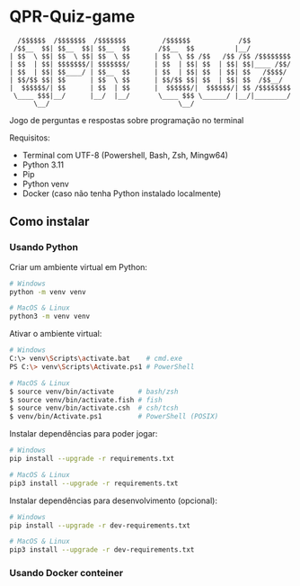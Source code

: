 # QPR-Quiz-game

```
  /$$$$$$  /$$$$$$$  /$$$$$$$         /$$$$$$            /$$          
 /$$__  $$| $$__  $$| $$__  $$       /$$__  $$          |__/          
| $$  \ $$| $$  \ $$| $$  \ $$      | $$  \ $$ /$$   /$$ /$$ /$$$$$$$$
| $$  | $$| $$$$$$$/| $$$$$$$/      | $$  | $$| $$  | $$| $$|____ /$$/
| $$  | $$| $$____/ | $$__  $$      | $$  | $$| $$  | $$| $$   /$$$$/ 
| $$/$$ $$| $$      | $$  \ $$      | $$/$$ $$| $$  | $$| $$  /$$__/  
|  $$$$$$/| $$      | $$  | $$      |  $$$$$$/|  $$$$$$/| $$ /$$$$$$$$
 \____ $$$|__/      |__/  |__/       \____ $$$ \______/ |__/|________/
      \__/                                \__/                        
```

Jogo de perguntas e respostas sobre programação no terminal

Requisitos:
- Terminal com UTF-8 (Powershell, Bash, Zsh, Mingw64)
- Python 3.11
- Pip
- Python venv
- Docker (caso não tenha Python instalado localmente)

## Como instalar

### Usando Python

Criar um ambiente virtual em Python:

```Bash
# Windows
python -m venv venv

# MacOS & Linux
python3 -m venv venv
```

Ativar o ambiente virtual:

```Bash
# Windows
C:\> venv\Scripts\activate.bat    # cmd.exe
PS C:\> venv\Scripts\Activate.ps1 # PowerShell

# MacOS & Linux
$ source venv/bin/activate      # bash/zsh
$ source venv/bin/activate.fish # fish
$ source venv/bin/activate.csh  # csh/tcsh
$ venv/bin/Activate.ps1         # PowerShell (POSIX)
```

Instalar dependências para poder jogar:

```bash
# Windows
pip install --upgrade -r requirements.txt

# MacOS & Linux
pip3 install --upgrade -r requirements.txt
```

Instalar dependências para desenvolvimento (opcional):

```bash
# Windows
pip install --upgrade -r dev-requirements.txt

# MacOS & Linux
pip3 install --upgrade -r dev-requirements.txt
```
### Usando Docker conteiner
